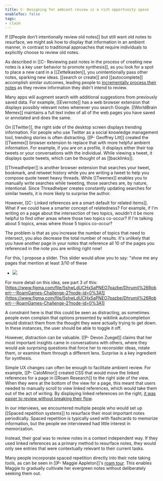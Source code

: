 ```yaml
---
title: C- Designing for ambient review is a rich opportunity space
enableToc: false
tags:
- claim
---
```

If [[People don’t intentionally review old notes]] but still want old notes to resurface, we might ask how to display that information in an ambient manner, in contrast to traditional approaches that require individuals to explicitly choose to review old notes.

As described in [[C- Reviewing past notes in the process of creating new notes is a key user behavior to promote synthesis]], as you look for a spot to place a new card in a [[Zettelkasten]], you unintentionally pass other notes, sparking new ideas. [[search or create]] and [[autocomplete]] accomplish similar outcomes, leading people to [incrementally process their notes](https://roamresearch.com/#/app/write-hypertext-notebook-graph-research/page/FgDkjHlEG) as they review information they didn't intend to review.

Many apps will augment search with additional suggestions from previously saved data. For example, [[Evernote]] has a web browser extension that displays possibly relevant notes whenever you search Google. [[WorldBrain Memex]] maintains a full text index of all of the web pages you have saved or annotated and does the same.

On [[Twitter]], the right side of the desktop screen displays trending information. For people who use Twitter as a social knowledge management tool, trending stories is often distracting. [[P- Geoffrey Litt]] created the [[Twemex]] browser extension to replace that with more helpful ambient information. For example, if you are on a profile, it displays either their top tweets or your conversations with the individual. While viewing a tweet, it displays quote tweets, which can be thought of as [[backlinks]].

[[Threadhelper]] is another browser extension that searches your tweet, bookmark, and retweet history while you are writing a tweet to help you compose quote tweet heavy threads. While [[Twemex]] enables you to manually write searches while tweeting, those searches are, by nature, intentional. Since Threadhelper creates constantly updating searches for similar tweets, it is more likely to surprise the author.

However, [[C- Linked references are a smart default for related items]]. What if we could have a smarter concept of relatedness? For example, if I'm writing on a page about the intersection of two topics, wouldn't it be more helpful to find other areas where those two topics co-occur? If I'm talking about 5 topics, areas where those 5 topics co-occur?

The problem is that as you increase the number of topics that need to intersect, you also decrease the total number of results. It's unlikely that you have another page in your notes that reference all 10 of the pages you referenced in the note you are writing right now!

For this, I propose a slider. This slider would allow you to say: "show me any pages that mention at least 3/10 of these

-   ![](https://firebasestorage.googleapis.com/v0/b/firescript-577a2.appspot.com/o/imgs%2Fapp%2Fwrite-hypertext-notebook-graph-research%2FbltwPhVuwk.png?alt=media&token=1e4fbbb3-9659-4fe5-a39e-99c65a967a36)

For more detail on this idea, see part 3 of this: [https://www.figma.com/file/5shwLdUCHxSaPNEO7pazbe/Dhrumil%26Robert---RoamGames-Challenge-2?node-id=0%3A1](https://www.figma.com/file/5shwLdUCHxSaPNEO7pazbe/Dhrumil%26Robert---RoamGames-Challenge-2?node-id=0%3A1)

A constraint here is that this could be seen as distracting, as sometimes people even complain that options presented by wikilink autocompletion would distract them from the thought they were actually trying to get down. In these instances, the user should be able to toggle it off.

However, distraction can be valuable. [[P- Devon Zuegel]] claims that her most important insights came in conversations with others, where they would ask surprising questions that force her to reconsider ideas, rotate them, or examine them through a different lens. Surprise is a key ingredient for synthesis.

Simple UX changes can often be enough to facilitate ambient review. For example, [[P- CatoMinor]] created CSS that would move the linked references for a page in [[Roam Research]] to the right side of the view. When they were at the bottom of the view for a page, this meant that users needed to manually scroll to view linked references, which would take them out of the act of writing. By displaying linked references on the right, [it was easier to review without breaking their flow](https://twitter.com/CatoMinor3/status/1496467417098248192?s=20&t=TaH4nzPwDSSr5t3DW5x9uQ).

In our interviews, we encountered multiple people who would set up [[Spaced repetition systems]] to resurface their most important notes periodically. Spaced repetition is typically used with flashcards to memorize information, but the people we interviewed had little interest in memorization.

Instead, their goal was to review notes in a context independent way. If they used linked references as a primary method to resurface notes, they would only see entries that were contextually relevant to their current tasks.

Many people incorporate spaced repetition directly into their note taking tools, as can be seen in [[P- Maggie Appleton]]'s [roam tour](https://youtu.be/RXXXHN516qc?t=1601). This enables Maggie to gradually cultivate her evergreen notes without deliberately seeking them out.